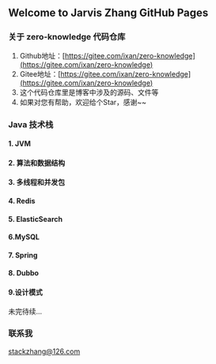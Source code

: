 ## Welcome to Jarvis Zhang GitHub Pages



### 关于 zero-knowledge 代码仓库

1. Github地址：[https://gitee.com/ixan/zero-knowledge](https://gitee.com/ixan/zero-knowledge)
2. Gitee地址：[https://gitee.com/ixan/zero-knowledge](https://gitee.com/ixan/zero-knowledge)
3. 这个代码仓库里是博客中涉及的源码、文件等
4. 如果对您有帮助，欢迎给个Star，感谢~~


### Java 技术栈

#### 1. JVM

#### 2. 算法和数据结构

#### 3. 多线程和并发包

#### 4. Redis

#### 5. ElasticSearch

#### 6.MySQL

#### 7. Spring

#### 8. Dubbo

#### 9.设计模式

未完待续...



### 联系我
stackzhang@126.com


